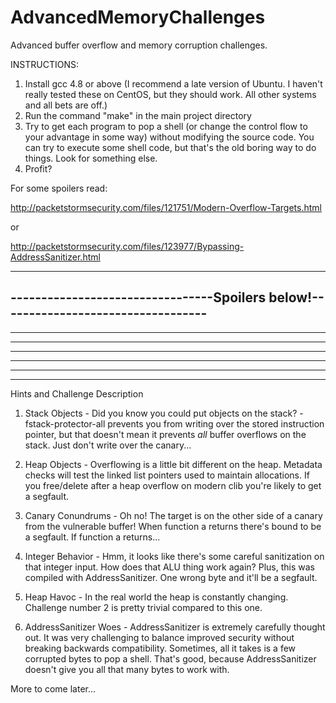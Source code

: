 AdvancedMemoryChallenges
========================

Advanced buffer overflow and memory corruption challenges.

INSTRUCTIONS:

1. Install gcc 4.8 or above (I recommend a late version of Ubuntu. I haven't really tested these on CentOS, but they should work. All other systems and all bets are off.)
2. Run the command "make" in the main project directory
3. Try to get each program to pop a shell (or change the control flow to your advantage in some way) 
without modifying the source code. You can try to execute some shell code, but that's the old boring 
way to do things. Look for something else.
4. Profit?

For some spoilers read:

http://packetstormsecurity.com/files/121751/Modern-Overflow-Targets.html

or 

http://packetstormsecurity.com/files/123977/Bypassing-AddressSanitizer.html

----------------------------------------------------------------------------------
---------------------------------Spoilers below!----------------------------------
----------------------------------------------------------------------------------
----------------------------------------------------------------------------------
----------------------------------------------------------------------------------
----------------------------------------------------------------------------------
----------------------------------------------------------------------------------
----------------------------------------------------------------------------------
----------------------------------------------------------------------------------

Hints and Challenge Description
1. Stack Objects - Did you know you could put objects on the stack? -fstack-protector-all prevents you from writing over the stored instruction pointer, but that doesn't mean it prevents *all* buffer overflows on the stack. Just don't write over the canary...

2. Heap Objects - Overflowing is a little bit different on the heap. Metadata checks will test the linked list pointers used to maintain allocations. If you free/delete after a heap overflow on modern clib you're likely to get a segfault.

3. Canary Conundrums - Oh no! The target is on the other side of a canary from the vulnerable buffer! When function a returns there's bound to be a segfault. If function a returns...

4. Integer Behavior - Hmm, it looks like there's some careful sanitization on that integer input. How does that ALU thing work again? Plus, this was compiled with AddressSanitizer. One wrong byte and it'll be a segfault.

5. Heap Havoc - In the real world the heap is constantly changing. Challenge number 2 is pretty trivial compared to this one.

6. AddressSanitizer Woes - AddressSanitizer is extremely carefully thought out. It was very challenging to balance improved security without breaking backwards compatibility. Sometimes, all it takes is a few corrupted bytes to pop a shell. That's good, because AddressSanitizer doesn't give you all that many bytes to work with.

More to come later...
